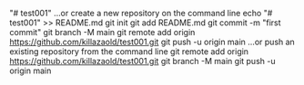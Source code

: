 "# test001" 
…or create a new repository on the command line
echo "# test001" >> README.md
git init
git add README.md
git commit -m "first commit"
git branch -M main
git remote add origin https://github.com/killazaold/test001.git
git push -u origin main
…or push an existing repository from the command line
git remote add origin https://github.com/killazaold/test001.git
git branch -M main
git push -u origin main
